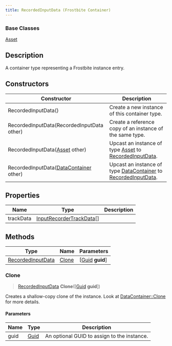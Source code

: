 ```yaml
---
title: RecordedInputData (Frostbite Container)
---
```

### Base Classes

[Asset](Asset)

## Description

A container type representing a Frostbite instance entry.

## Constructors

| Constructor                                                                  | Description                                                                                                               |
| ---------------------------------------------------------------------------- | ------------------------------------------------------------------------------------------------------------------------- |
| RecordedInputData()                                                          | Create a new instance of this container type.                                                                             |
| RecordedInputData(RecordedInputData other)                                   | Create a reference copy of an instance of the same type.                                                                  |
| RecordedInputData([Asset](Asset) other)                                      | Upcast an instance of type [Asset](Asset) to [RecordedInputData](RecordedInputData).                                      |
| RecordedInputData([DataContainer](/vext/ref/cls/shr/datacontainer) other) | Upcast an instance of type [DataContainer](/vext/ref/cls/shr/datacontainer) to [RecordedInputData](RecordedInputData). |

## Properties

| Name      | Type                                                 | Description |
| --------- | ---------------------------------------------------- | ----------- |
| trackData | [InputRecorderTrackData](InputRecorderTrackData)\[\] |             |

## Methods

| Type                                   | Name            | Parameters                                     |
| -------------------------------------- | --------------- | ---------------------------------------------- |
| [RecordedInputData](RecordedInputData) | [Clone](#clone) | \[[Guid](/vext/ref/cls/shr/guid) **guid**\] |

### Clone

> [RecordedInputData](RecordedInputData) **Clone**(\[[Guid](/vext/ref/cls/shr/guid) **guid**\])

Creates a shallow-copy clone of the instance. Look at [DataContainer::Clone](/vext/ref/cls/shr/datacontainer#clone) for more details.

#### Parameters

| Name | Type         | Description                                 |
| ---- | ------------ | ------------------------------------------- |
| guid | [Guid](Guid) | An optional GUID to assign to the instance. |
